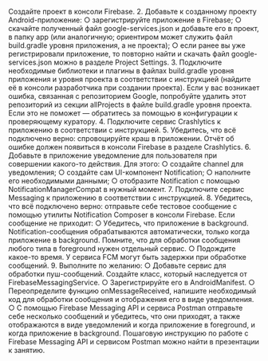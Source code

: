 Создайте проект в консоли Firebase.
2. Добавьте к созданному проекту Android-приложение:
   ○ зарегистрируйте приложение в Firebase;
   ○ скачайте полученный файл google-services.json и добавьте его в
   проект, в папку app (или аналогичную; ориентиром может служить
   файл build.gradle уровня приложения, а не проекта);
   ○ если ранее вы уже регистрировали приложение, то повторно найти
   и скачать файл google-services.json можно в разделе Project
   Settings.
3. Подключите необходимые библиотеки и плагины в файлах build.gradle
   уровня приложения и уровня проекта в соответствии с инструкцией
   (найдите её в консоли разработчика при создании проекта).
   Если у вас возникает ошибка, связанная с репозиторием Google,
   попробуйте удалить этот репозиторий из секции allProjects в файле
   build.gradle уровня проекта. Если это не поможет — обратитесь за
   помощью в конфигурации к проверяющему куратору.
4. Подключите сервис Crashlytics к приложению в соответствии с
   инструкцией.
5. Убедитесь, что всё подключено верно: спровоцируйте краш в
   приложении. Отчёт об ошибке должен появиться в консоли Firebase в
   разделе Crashlytics.
6. Добавьте в приложение уведомление для пользователя при совершении
   какого-то действия. Для этого:
   ○ создайте channel для уведомления;
   ○ создайте сам UI-компонент Notification;
   ○ наполните его необходимыми данными;
   ○ отобразите Notification с помощью NotificationManagerCompat в
   нужный момент.
7. Подключите сервис Messaging к приложению в соответствии с
   инструкцией.
8. Убедитесь, что всё подключено верно: отправьте себе тестовое
   сообщение с помощью утилиты Notification Composer в консоли Firebase.
   Если сообщение не приходит:
   ○ Убедитесь, что приложение в background. Notification-сообщения
   обрабатываются автоматически, только когда приложение в
   background. Помните, что для обработки сообщения любого типа в
   foreground нужен отдельный сервис.
   ○ Подождите какое-то время. У сервиса FCM могут быть задержки
   при обработке сообщений.
9. Выполните по желанию:
   ○ Добавьте сервис для обработки пуш-сообщений. Создайте класс,
   который наследуется от FirebaseMessagingService.
   ○ Зарегистрируйте его в AndroidManifest.
   ○ Переопределите функцию onMessageReceived, напишите
   необходимый код для обработки сообщения и отображения его в
   виде уведомления.
   ○ С помощью Firebase Messaging API и сервиса Postman отправьте
   себе несколько сообщений и убедитесь, что они приходят, а также
   отображаются в виде уведомлений и когда приложение в
   foreground, и когда приложение в background. Пошаговую
   инструкцию по работе с Firebase Messaging API и сервисом
   Postman можно найти в презентации к занятию.